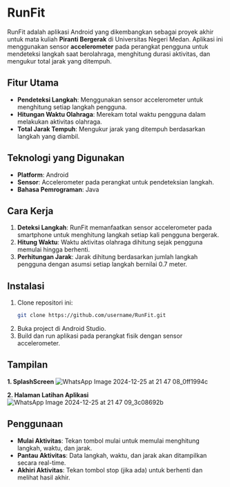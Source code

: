 # RunFit

RunFit adalah aplikasi Android yang dikembangkan sebagai proyek akhir untuk mata kuliah **Piranti Bergerak** di Universitas Negeri Medan. Aplikasi ini menggunakan sensor **accelerometer** pada perangkat pengguna untuk mendeteksi langkah saat berolahraga, menghitung durasi aktivitas, dan mengukur total jarak yang ditempuh.

## Fitur Utama
- **Pendeteksi Langkah**: Menggunakan sensor accelerometer untuk menghitung setiap langkah pengguna.
- **Hitungan Waktu Olahraga**: Merekam total waktu pengguna dalam melakukan aktivitas olahraga.
- **Total Jarak Tempuh**: Mengukur jarak yang ditempuh berdasarkan langkah yang diambil.

## Teknologi yang Digunakan
- **Platform**: Android
- **Sensor**: Accelerometer pada perangkat untuk pendeteksian langkah.
- **Bahasa Pemrograman**: Java 

## Cara Kerja
1. **Deteksi Langkah**: RunFit memanfaatkan sensor accelerometer pada smartphone untuk menghitung langkah setiap kali pengguna bergerak.
2. **Hitung Waktu**: Waktu aktivitas olahraga dihitung sejak pengguna memulai hingga berhenti.
3. **Perhitungan Jarak**: Jarak dihitung berdasarkan jumlah langkah pengguna dengan asumsi setiap langkah bernilai 0.7 meter.

## Instalasi
1. Clone repositori ini:
   ```bash
   git clone https://github.com/username/RunFit.git
   ```
2. Buka project di Android Studio.
3. Build dan run aplikasi pada perangkat fisik dengan sensor accelerometer.

## Tampilan
**1. SplashScreen**
![WhatsApp Image 2024-12-25 at 21 47 08_0ff1994c](https://github.com/user-attachments/assets/a0cc900e-5cbb-4333-8c50-ef49576a77a3)

**2. Halaman Latihan Aplikasi**
![WhatsApp Image 2024-12-25 at 21 47 09_3c08692b](https://github.com/user-attachments/assets/828fff9c-4b8c-43ce-a19f-6ca3c6ea21d9)

## Penggunaan
- **Mulai Aktivitas**: Tekan tombol mulai untuk memulai menghitung langkah, waktu, dan jarak.
- **Pantau Aktivitas**: Data langkah, waktu, dan jarak akan ditampilkan secara real-time.
- **Akhiri Aktivitas**: Tekan tombol stop (jika ada) untuk berhenti dan melihat hasil akhir.
